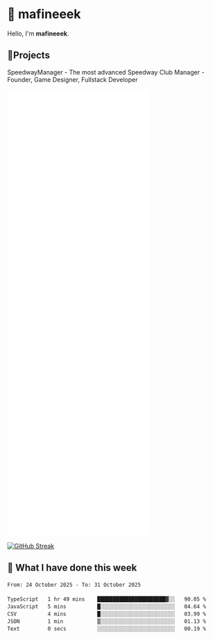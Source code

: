 # 👋 mafineeek
Hello, I'm **mafineeek**.

## 📝Projects

SpeedwayManager - The most advanced Speedway Club Manager - Founder, Game Designer, Fullstack Developer


![](./github-metrics.svg)

[![GitHub Streak](https://streak-stats.demolab.com/?user=mafineeek)](https://git.io/streak-stats)

## 📰 What I have done this week
<!--START_SECTION:waka-->

```txt
From: 24 October 2025 - To: 31 October 2025

TypeScript   1 hr 49 mins    ██████████████████████▓░░   90.05 %
JavaScript   5 mins          █░░░░░░░░░░░░░░░░░░░░░░░░   04.64 %
CSV          4 mins          █░░░░░░░░░░░░░░░░░░░░░░░░   03.99 %
JSON         1 min           ▒░░░░░░░░░░░░░░░░░░░░░░░░   01.13 %
Text         0 secs          ░░░░░░░░░░░░░░░░░░░░░░░░░   00.19 %
```

<!--END_SECTION:waka-->
